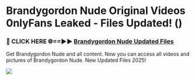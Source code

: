 # Brandygordon Nude Original Videos 0nlyFans Leaked - Files Updated! ()

<h3>🔴 CLICK HERE 🌐==►► <a href="https://tinyurl.com/leaks-videos" rel="nofollow">Brandygordon Nude Updated Files</a></h3>

Get Brandygordon Nude and all content. Now you can access all videos and pictures of Brandygordon Nude. New Updated Files 2025!

[![](https://i.imgur.com/KQgVmj3.gif)](https://tinyurl.com/leaks-videos)